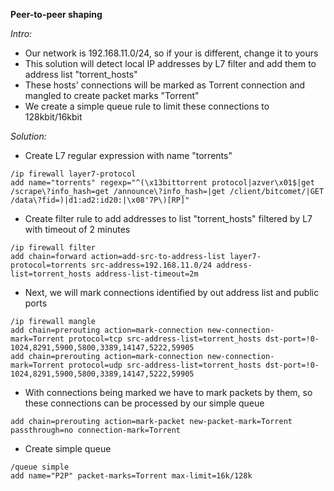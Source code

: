 **Peer-to-peer shaping**

*Intro:*
* Our network is 192.168.11.0/24, so if your is different, change it to yours
* This solution will detect local IP addresses by L7 filter and add them to address list "torrent_hosts"
* These hosts' connections will be marked as Torrent connection and mangled to create packet marks "Torrent"
* We create a simple queue rule to limit these connections to 128kbit/16kbit

*Solution:*
- Create L7 regular expression with name "torrents"
```
/ip firewall layer7-protocol
add name="torrents" regexp="^(\x13bittorrent protocol|azver\x01$|get /scrape\?info_hash=get /announce\?info_hash=|get /client/bitcomet/|GET /data\?fid=)|d1:ad2:id20:|\x08'7P\)[RP]"
```

- Create filter rule to add addresses to list "torrent_hosts" filtered by L7 with timeout of 2 minutes
```
/ip firewall filter
add chain=forward action=add-src-to-address-list layer7-protocol=torrents src-address=192.168.11.0/24 address-list=torrent_hosts address-list-timeout=2m
```
- Next, we will mark connections identified by out address list and public ports 
```
/ip firewall mangle
add chain=prerouting action=mark-connection new-connection-mark=Torrent protocol=tcp src-address-list=torrent_hosts dst-port=!0-1024,8291,5900,5800,3389,14147,5222,59905
add chain=prerouting action=mark-connection new-connection-mark=Torrent protocol=udp src-address-list=torrent_hosts dst-port=!0-1024,8291,5900,5800,3389,14147,5222,59905
```
- With connections being marked we have to mark packets by them, so these connections can be processed by our simple queue
```
add chain=prerouting action=mark-packet new-packet-mark=Torrent passthrough=no connection-mark=Torrent
```

- Create simple queue
```
/queue simple
add name="P2P" packet-marks=Torrent max-limit=16k/128k
```